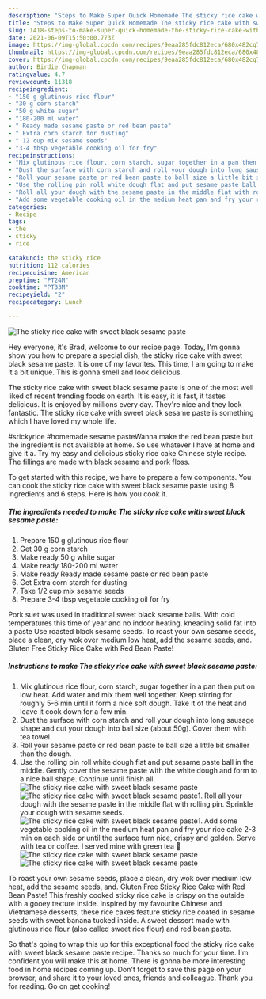 ```yaml
---
description: "Steps to Make Super Quick Homemade The sticky rice cake with sweet black sesame paste"
title: "Steps to Make Super Quick Homemade The sticky rice cake with sweet black sesame paste"
slug: 1418-steps-to-make-super-quick-homemade-the-sticky-rice-cake-with-sweet-black-sesame-paste
date: 2021-06-09T15:50:00.773Z
image: https://img-global.cpcdn.com/recipes/9eaa285fdc812eca/680x482cq70/the-sticky-rice-cake-with-sweet-black-sesame-paste-recipe-main-photo.jpg
thumbnail: https://img-global.cpcdn.com/recipes/9eaa285fdc812eca/680x482cq70/the-sticky-rice-cake-with-sweet-black-sesame-paste-recipe-main-photo.jpg
cover: https://img-global.cpcdn.com/recipes/9eaa285fdc812eca/680x482cq70/the-sticky-rice-cake-with-sweet-black-sesame-paste-recipe-main-photo.jpg
author: Birdie Chapman
ratingvalue: 4.7
reviewcount: 11318
recipeingredient:
- "150 g glutinous rice flour"
- "30 g corn starch"
- "50 g white sugar"
- "180-200 ml water"
- " Ready made sesame paste or red bean paste"
- " Extra corn starch for dusting"
- " 12 cup mix sesame seeds"
- "3-4 tbsp vegetable cooking oil for fry"
recipeinstructions:
- "Mix glutinous rice flour, corn starch, sugar together in a pan then put on low heat. Add water and mix them well together. Keep stirring for roughly 5-6 min until it form a nice soft dough. Take it of the heat and leave it cook down for a few min."
- "Dust the surface with corn starch and roll your dough into long sausage shape and cut your dough into ball size (about 50g). Cover them with tea towel."
- "Roll your sesame paste or red bean paste to ball size a little bit smaller than the dough."
- "Use the rolling pin roll white dough flat and put sesame paste ball in the middle. Gently cover the sesame paste with the white dough and form to a nice ball shape. Continue until finish all."
- "Roll all your dough with the sesame paste in the middle flat with rolling pin. Sprinkle your dough with sesame seeds."
- "Add some vegetable cooking oil in the medium heat pan and fry your rice cake 2-3 min on each side or until the surface turn nice, crispy and golden. Serve with tea or coffee. I served mine with green tea 🍵"
categories:
- Recipe
tags:
- the
- sticky
- rice

katakunci: the sticky rice 
nutrition: 112 calories
recipecuisine: American
preptime: "PT24M"
cooktime: "PT33M"
recipeyield: "2"
recipecategory: Lunch

---
```



![The sticky rice cake with sweet black sesame paste](https://img-global.cpcdn.com/recipes/9eaa285fdc812eca/680x482cq70/the-sticky-rice-cake-with-sweet-black-sesame-paste-recipe-main-photo.jpg)

Hey everyone, it's Brad, welcome to our recipe page. Today, I'm gonna show you how to prepare a special dish, the sticky rice cake with sweet black sesame paste. It is one of my favorites. This time, I am going to make it a bit unique. This is gonna smell and look delicious.

The sticky rice cake with sweet black sesame paste is one of the most well liked of recent trending foods on earth. It is easy, it is fast, it tastes delicious. It is enjoyed by millions every day. They're nice and they look fantastic. The sticky rice cake with sweet black sesame paste is something which I have loved my whole life.

#srickyrice #homemade sesame pasteWanna make the red bean paste but the ingredient is not available at home. So use whatever I have at home and give it a. Try my easy and delicious sticky rice cake Chinese style recipe. The fillings are made with black sesame and pork floss.


To get started with this recipe, we have to prepare a few components. You can cook the sticky rice cake with sweet black sesame paste using 8 ingredients and 6 steps. Here is how you cook it.

<!--inarticleads1-->

##### The ingredients needed to make The sticky rice cake with sweet black sesame paste:

1. Prepare 150 g glutinous rice flour
1. Get 30 g corn starch
1. Make ready 50 g white sugar
1. Make ready 180-200 ml water
1. Make ready  Ready made sesame paste or red bean paste
1. Get  Extra corn starch for dusting
1. Take  1/2 cup mix sesame seeds
1. Prepare 3-4 tbsp vegetable cooking oil for fry


Pork suet was used in traditional sweet black sesame balls. With cold temperatures this time of year and no indoor heating, kneading solid fat into a paste Use roasted black sesame seeds. To roast your own sesame seeds, place a clean, dry wok over medium low heat, add the sesame seeds, and. Gluten Free Sticky Rice Cake with Red Bean Paste! 

<!--inarticleads2-->

##### Instructions to make The sticky rice cake with sweet black sesame paste:

1. Mix glutinous rice flour, corn starch, sugar together in a pan then put on low heat. Add water and mix them well together. Keep stirring for roughly 5-6 min until it form a nice soft dough. Take it of the heat and leave it cook down for a few min.
1. Dust the surface with corn starch and roll your dough into long sausage shape and cut your dough into ball size (about 50g). Cover them with tea towel.
1. Roll your sesame paste or red bean paste to ball size a little bit smaller than the dough.
1. Use the rolling pin roll white dough flat and put sesame paste ball in the middle. Gently cover the sesame paste with the white dough and form to a nice ball shape. Continue until finish all.
<img src="//assets-global.cpcdn.com/assets/icons/button_play-2c75c40dde080a61004c1f40b05d8f140eaff45d7e9e6481dc71c63d2e7c4909.png" alt="The sticky rice cake with sweet black sesame paste"><img src="//assets-global.cpcdn.com/assets/icons/button_play-2c75c40dde080a61004c1f40b05d8f140eaff45d7e9e6481dc71c63d2e7c4909.png" alt="The sticky rice cake with sweet black sesame paste">1. Roll all your dough with the sesame paste in the middle flat with rolling pin. Sprinkle your dough with sesame seeds.
<img src="//assets-global.cpcdn.com/assets/icons/button_play-2c75c40dde080a61004c1f40b05d8f140eaff45d7e9e6481dc71c63d2e7c4909.png" alt="The sticky rice cake with sweet black sesame paste">1. Add some vegetable cooking oil in the medium heat pan and fry your rice cake 2-3 min on each side or until the surface turn nice, crispy and golden. Serve with tea or coffee. I served mine with green tea 🍵
<img src="//assets-global.cpcdn.com/assets/icons/button_play-2c75c40dde080a61004c1f40b05d8f140eaff45d7e9e6481dc71c63d2e7c4909.png" alt="The sticky rice cake with sweet black sesame paste"><img src="//assets-global.cpcdn.com/assets/icons/button_play-2c75c40dde080a61004c1f40b05d8f140eaff45d7e9e6481dc71c63d2e7c4909.png" alt="The sticky rice cake with sweet black sesame paste">

To roast your own sesame seeds, place a clean, dry wok over medium low heat, add the sesame seeds, and. Gluten Free Sticky Rice Cake with Red Bean Paste! This freshly cooked sticky rice cake is crispy on the outside with a gooey texture inside. Inspired by my favourite Chinese and Vietnamese desserts, these rice cakes feature sticky rice coated in sesame seeds with sweet banana tucked inside. A sweet dessert made with glutinous rice flour (also called sweet rice flour) and red bean paste. 

So that's going to wrap this up for this exceptional food the sticky rice cake with sweet black sesame paste recipe. Thanks so much for your time. I'm confident you will make this at home. There is gonna be more interesting food in home recipes coming up. Don't forget to save this page on your browser, and share it to your loved ones, friends and colleague. Thank you for reading. Go on get cooking!
